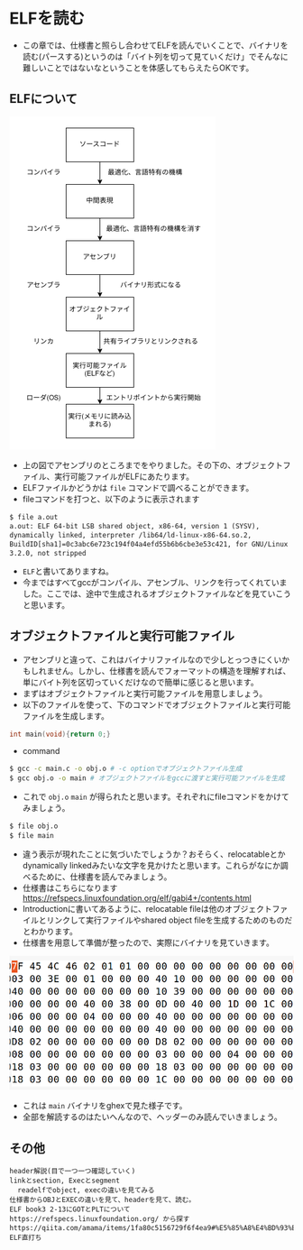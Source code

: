# ELFを読む

- この章では、仕様書と照らし合わせてELFを読んでいくことで、バイナリを読む(パースする)というのは「バイト列を切って見ていくだけ」でそんなに難しいことではないなということを体感してもらえたらOKです。

## ELFについて

![low](./low_l2.png)

- 上の図でアセンブリのところまでをやりました。その下の、オブジェクトファイル、実行可能ファイルがELFにあたります。
- ELFファイルかどうかは `file` コマンドで調べることができます。
- fileコマンドを打つと、以下のように表示されます

```
$ file a.out 
a.out: ELF 64-bit LSB shared object, x86-64, version 1 (SYSV), dynamically linked, interpreter /lib64/ld-linux-x86-64.so.2, BuildID[sha1]=0c3abc6e723c194f04a4efd55b6b6cbe3e53c421, for GNU/Linux 3.2.0, not stripped
```

- `ELF`と書いてありますね。
- 今まではすべてgccがコンパイル、アセンブル、リンクを行ってくれていました。ここでは、途中で生成されるオブジェクトファイルなどを見ていこうと思います。

## オブジェクトファイルと実行可能ファイル

- アセンブリと違って、これはバイナリファイルなので少しとっつきにくいかもしれません。しかし、仕様書を読んでフォーマットの構造を理解すれば、単にバイト列を区切っていくだけなので簡単に感じると思います。
- まずはオブジェクトファイルと実行可能ファイルを用意しましょう。
- 以下のファイルを使って、下のコマンドでオブジェクトファイルと実行可能ファイルを生成します。

```c
int main(void){return 0;}
```

- command

```bash
$ gcc -c main.c -o obj.o # -c optionでオブジェクトファイル生成
$ gcc obj.o -o main # オブジェクトファイルをgccに渡すと実行可能ファイルを生成
```

- これで `obj.o` `main` が得られたと思います。それぞれにfileコマンドをかけてみましょう。

```bash
$ file obj.o
$ file main
```

- 違う表示が現れたことに気づいたでしょうか？おそらく、relocatableとかdynamically linkedみたいな文字を見かけたと思います。これらがなにか調べるために、仕様書を読んでみましょう。
- 仕様書はこちらになります https://refspecs.linuxfoundation.org/elf/gabi4+/contents.html
- Introductionに書いてあるように、relocatable fileは他のオブジェクトファイルとリンクして実行ファイルやshared object fileを生成するためのものだとわかります。
- 仕様書を用意して準備が整ったので、実際にバイナリを見ていきます。

![elf](./elf.png)

- これは `main` バイナリをghexで見た様子です。
- 全部を解読するのはたいへんなので、ヘッダーのみ読んでいきましょう。

## その他

```
header解説(目で一つ一つ確認していく)
linkとsection, Execとsegment
  readelfでobject, execの違いを見てみる
仕様書からOBJとEXECの違いを見て、headerを見て、読む。
ELF book3 2-13にGOTとPLTについて
https://refspecs.linuxfoundation.org/ から探す
https://qiita.com/amama/items/1fa80c5156729f6f4ea9#%E5%85%A8%E4%BD%93%E5%83%8F ELF直打ち
```
